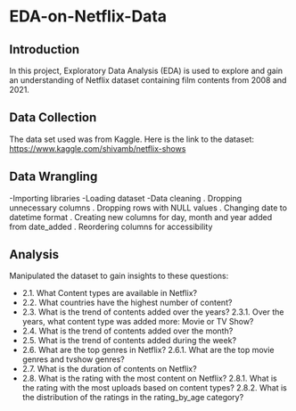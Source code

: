 # EDA-on-Netflix-Data
## Introduction
In this project, Exploratory Data Analysis (EDA) is used to explore and gain an understanding of Netflix dataset containing film contents from 2008 and 2021.
## Data Collection
The data set used was from Kaggle. Here is the link to the dataset:
https://www.kaggle.com/shivamb/netflix-shows
## Data Wrangling
-Importing libraries
-Loading dataset
-Data cleaning
    . Dropping unnecessary columns
    . Dropping rows with NULL values
    . Changing date to datetime format
    . Creating new columns for day, month and year added from date_added
    . Reordering columns for accessibility
## Analysis
Manipulated the dataset to gain insights to these questions:
- 2.1. What Content types are available in Netflix?
- 2.2. What countries have the highest number of content? 
- 2.3. What is the trend of contents added over the years?
    2.3.1. Over the years, what content type was added more: Movie or TV Show?
- 2.4. What is the trend of contents added over the month?
- 2.5. What is the trend of contents added during the week?
- 2.6. What are the top genres in Netflix?
    2.6.1. What are the top movie genres and tvshow genres?
- 2.7. What is the duration of contents on Netflix?
- 2.8. What is the rating with the most content on Netflix?
    2.8.1. What is the rating with the most uploads based on content types?
    2.8.2. What is the distribution of the ratings in the rating_by_age category?

